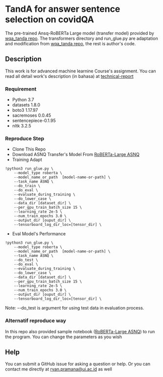 # TandA for answer sentence selection on covidQA

The pre-trained Ansq-RoBERTa Large model (transfer model)  provided by [wqa_tanda repo](https://github.com/alexa/wqa_tanda).  The transformers directory and run_glue.py are adaptation and modification from [wqa_tanda repo](https://github.com/alexa/wqa_tanda), the rest is author's code.

## Description
This work is for advanced machine learnine Course's assignment. You can read all detail work's description (in bahasa) at [technical-report](https://github.com/ryanpram/tanda-for-as2-covidQA/tree/main/technical-report)



### Requirement
* Python 3.7
* datasets 1.8.0
* boto3 1.17.97
* sacremoses 0.0.45
* sentencepiece-0.1.95 
* nltk 3.2.5

### Reproduce Step

* Clone This Repo
* Download ASNQ Transfer's Model From [RoBERTa-Large ASNQ](https://wqa-public.s3.amazonaws.com/tanda-aaai-2020/models/tanda_roberta_large_asnq.tar)
* Training Adapt 
```
!python3 run_glue.py \
    --model_type roberta \
    --model_name_or_path  [model-name-or-path] \
    --task_name ASNQ \
    --do_train \
    --do_eval \
    --evaluate_during_training \
    --do_lower_case \
    --data_dir [dataset_dir] \
    --per_gpu_train_batch_size 15 \
    --learning_rate 2e-5 \
    --num_train_epochs 3.0 \
    --output_dir [ouput_dir] \
    --tensorboard_log_dir_loc=[tensor_dir] \
```
* Eval Model's Performance
```
!python3 run_glue.py \
    --model_type roberta \
    --model_name_or_path  [model-name-or-path] \
    --task_name ASNQ \
    --do_test \
    --do_eval \
    --evaluate_during_training \
    --do_lower_case \
    --data_dir [dataset_dir] \
    --per_gpu_train_batch_size 15 \
    --learning_rate 2e-5 \
    --num_train_epochs 3.0 \
    --output_dir [ouput_dir] \
    --tensorboard_log_dir_loc=[tensor_dir] \
```

Note: --do_test is argument for using test data in evaluation process.

### Alternatif reproduce way

In this repo also provided sample notebook ([RoBERTa-Large ASNQ](https://wqa-public.s3.amazonaws.com/tanda-aaai-2020/models/tanda_roberta_large_asnq.tar)) to run the program. You can change the parameters as you wish

## Help

You can submit a GitHub issue for asking a question or help. Or you can contact me directly at ryan.pramana@ui.ac.id as well

